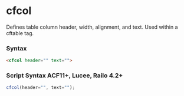 # cfcol

Defines table column header, width, alignment, and text. Used
 within a cftable tag.

### Syntax

```html
<cfcol header="" text="">
```

### Script Syntax ACF11+, Lucee, Railo 4.2+

```javascript
cfcol(header="", text="");
```
